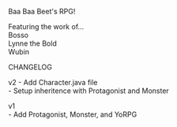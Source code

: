 Baa Baa Beet's RPG!

Featuring the work of...  
Bosso  
Lynne the Bold  
Wubin  

CHANGELOG  
  
  v2
  	- Add Character.java file  
	- Setup inheritence with Protagonist and Monster  

  v1  
    - Add Protagonist, Monster, and YoRPG  





